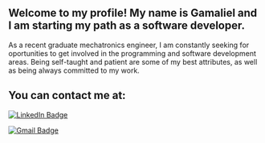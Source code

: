 ## Welcome to my profile! My name is Gamaliel and I am starting my path as a software developer.

As a recent graduate mechatronics engineer, I am constantly seeking for oportunities to get involved in the programming and software development areas. Being self-taught and patient are some of my best attributes, as well as being always committed to my work.

## You can contact me at:

[![LinkedIn Badge](https://img.shields.io/badge/-Gamaliel_Entrambasasaguas_León-0077B5?style=flat&logo=linkedin&logoColor=white)](https://www.linkedin.com/in/gamaliel-león-0b4688125)

[![Gmail Badge](https://img.shields.io/badge/-gamaliel.e.leon@gmail.com-c14438?style=flat&logo=gmail&logoColor=white&link=mailto:gamaliel.e.leon@gmail.com)](mailto:gamaliel.e.leon@gmail.com)
